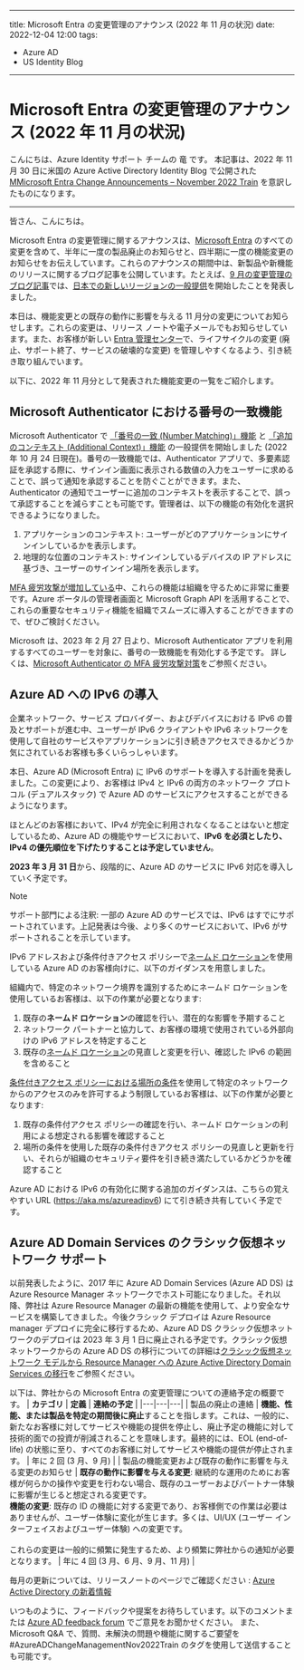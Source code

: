 
---
title:  Microsoft Entra の変更管理のアナウンス (2022 年 11 月の状況)
date: 2022-12-04 12:00
tags:
  - Azure AD
  - US Identity Blog
---

#  Microsoft Entra の変更管理のアナウンス (2022 年 11 月の状況)  

こんにちは、Azure Identity サポート チームの 竜 です。
本記事は、2022 年 11 月 30 日に米国の Azure Active Directory Identity Blog で公開された [MMicrosoft Entra Change Announcements – November 2022 Train](https://techcommunity.microsoft.com/t5/microsoft-entra-azure-ad-blog/microsoft-entra-change-announcements-november-2022-train/ba-p/2967452) を意訳したものになります。

----
皆さん、こんにちは。

Microsoft Entra の変更管理に関するアナウンスは、[Microsoft Entra](https://www.microsoft.com/en-us/security/blog/2022/05/31/secure-access-for-a-connected-worldmeet-microsoft-entra/) のすべての変更を含めて、半年に一度の製品廃止のお知らせと、四半期に一度の機能変更のお知らせをお伝えしています。これらのアナウンスの期間中は、新製品や新機能のリリースに関するブログ記事を公開しています。たとえば、[9 月の変更管理のブログ記事](https://jpazureid.github.io/blog/azure-active-directory/Microsoft-Entra-change-announcements-September-2022-train/)では、[日本での新しいリージョンの一般提供](https://jpazureid.github.io/blog/azure-active-directory/Announcing-a-New-Azure-AD-part-of-Microsoft-Entra-region-in-Japan/)を開始したことを発表しました。

本日は、機能変更との既存の動作に影響を与える 11 月分の変更についてお知らせします。これらの変更は、リリース ノートや電子メールでもお知らせしています。また、お客様が新しい [Entra 管理センター](https://entra.microsoft.com/)で、ライフサイクルの変更 (廃止、サポート終了、サービスの破壊的な変更) を管理しやすくなるよう、引き続き取り組んでいます。

以下に、2022 年 11 月分として発表された機能変更の一覧をご紹介します。    

## Microsoft Authenticator における番号の一致機能
Microsoft Authenticator で [「番号の一致 (Number Matching)」機能](https://learn.microsoft.com/ja-jp/azure/active-directory/authentication/how-to-mfa-number-match) と [「追加のコンテキスト (Additional Context)」機能](https://learn.microsoft.com/ja-jp/azure/active-directory/authentication/how-to-mfa-additional-context) の一般提供を開始しました (2022 年 10 月 24 日現在)。番号の一致機能では、Authenticator アプリで、多要素認証を承認する際に、サインイン画面に表示される数値の入力をユーザーに求めることで、誤って通知を承認することを防ぐことができます。また、Authenticator の通知でユーザーに追加のコンテキストを表示することで、誤って承認することを減らすことも可能です。管理者は、以下の機能の有効化を選択できるようになりました。

1. アプリケーションのコンテキスト: ユーザーがどのアプリケーションにサインインしているかを表示します。
2. 地理的な位置のコンテキスト: サインインしているデバイスの IP アドレスに基づき、ユーザーのサインイン場所を表示します。

[MFA 疲労攻撃が増加している](https://jpazureid.github.io/blog/azure-active-directory/defend-your-users-from-mf)中、これらの機能は組織を守るために非常に重要です。Azure ポータルの管理者画面と Microsoft Graph API を活用することで、これらの重要なセキュリティ機能を組織でスムーズに導入することができますので、ぜひご検討ください。
 
Microsoft は、2023 年 2 月 27 日より、Microsoft Authenticator アプリを利用するすべてのユーザーを対象に、番号の一致機能を有効化する予定です。 詳しくは、[Microsoft Authenticator の MFA 疲労攻撃対策](https://jpazureid.github.io/blog/azure-active-directory/defend-your-users-from-mf)をご参照ください。


## Azure AD への IPv6 の導入

企業ネットワーク、サービス プロバイダー、およびデバイスにおける IPv6 の普及とサポートが進む中、ユーザーが IPv6 クライアントや IPv6 ネットワークを使用して自社のサービスやアプリケーションに引き続きアクセスできるかどうか気にされているお客様も多くいらっしゃいます。

本日、Azure AD (Microsoft Entra) に IPv6 のサポートを導入する計画を発表しました。この変更により、お客様は IPv4 と IPv6 の両方のネットワーク プロトコル (デュアルスタック) で Azure AD のサービスにアクセスすることができるようになります。

ほとんどのお客様において、IPv4 が完全に利用されなくなることはないと想定しているため、Azure AD の機能やサービスにおいて、**IPv6 を必須としたり、IPv4 の優先順位を下げたりすることは予定していません**。

**2023 年 3 月 31 日**から、段階的に、Azure AD のサービスに IPv6 対応を導入していく予定です。 

> [!NOTE]
> サポート部門による注釈: 一部の Azure AD のサービスでは、IPv6 はすでにサポートされています。上記発表は今後、より多くのサービスにおいて、IPv6 がサポートされることを示しています。

IPv6 アドレスおよび条件付きアクセス ポリシーで[ネームド ロケーション](https://learn.microsoft.com/ja-jp/azure/active-directory/conditional-access/location-condition#named-locations)を使用している Azure AD のお客様向けに、以下のガイダンスを用意しました。

組織内で、特定のネットワーク境界を識別するためにネームド ロケーションを使用しているお客様は、以下の作業が必要となります: 

1. 既存の**ネームド ロケーション**の確認を行い、潜在的な影響を予期すること
2. ネットワーク パートナーと協力して、お客様の環境で使用されている外部向けの IPv6 アドレスを特定すること
3. 既存の[ネームド ロケーション](https://learn.microsoft.com/ja-jp/azure/active-directory/conditional-access/location-condition#ip-address-ranges)の見直しと変更を行い、確認した IPv6 の範囲を含めること

[条件付きアクセス ポリシーにおける場所の条件](https://learn.microsoft.com/ja-jp/azure/active-directory/conditional-access/location-condition)を使用して特定のネットワークからのアクセスのみを許可するよう制限しているお客様は、以下の作業が必要となります: 

1. 既存の条件付アクセス ポリシーの確認を行い、ネームド ロケーションの利用による想定される影響を確認すること
2. 場所の条件を使用した既存の条件付きアクセス ポリシーの見直しと更新を行い、それらが組織のセキュリティ要件を引き続き満たしているかどうかを確認すること


Azure AD における IPv6 の有効化に関する追加のガイダンスは、こちらの覚えやすい URL (https://aka.ms/azureadipv6) にて引き続き共有していく予定です。


## Azure AD Domain Services のクラシック仮想ネットワーク サポート

以前発表したように、2017 年に Azure AD Domain Services (Azure AD DS) は Azure Resource Manager ネットワークでホスト可能になりました。それ以降、弊社は Azure Resource Manager の最新の機能を使用して、より安全なサービスを構築してきました。今後クラシック デプロイは Azure Resource manager デプロイに完全に移行するため、Azure AD DS クラシック仮想ネットワークのデプロイは 2023 年 3 月 1 日に廃止される予定です。クラシック仮想ネットワークからの Azure AD DS の移行についての詳細は[クラシック仮想ネットワーク モデルから Resource Manager への Azure Active Directory Domain Services の移行](https://learn.microsoft.com/ja-jp/azure/active-directory-domain-services/migrate-from-classic-vnet)をご参照ください。


以下は、弊社からの Microsoft Entra の変更管理についての連絡予定の概要です。
| __カテゴリ__ | __定義__ | __連絡の予定__ |
|---|---|---|
| 製品の廃止の連絡 | **機能、性能、または製品を特定の期間後に廃止**することを指します。これは、一般的に、新たなお客様に対してサービスや機能の提供を停止し、廃止予定の機能に対して技術的面での投資が削減されることを意味します。最終的には、EOL (end-of-life) の状態に至り、すべてのお客様に対してサービスや機能の提供が停止されます。 | 年に 2 回 (3 月、9 月) |
| 製品の機能変更および既存の動作に影響を与える変更のお知らせ | **既存の動作に影響を与える変更**: 継続的な運用のためにお客様が何らかの操作や変更を行わない場合、既存のユーザーおよびパートナー体験に影響が生じると想定される変更です。<br>**機能の変更**: 既存の ID の機能に対する変更であり、お客様側での作業は必要はありませんが、ユーザー体験に変化が生じます。多くは、UI/UX (ユーザー インターフェイスおよびユーザー体験) への変更です。<br><br>これらの変更は一般的に頻繁に発生するため、より頻繁に弊社からの通知が必要となります。 | 年に 4 回 (3 月、6 月、9 月、11 月) |  

毎月の更新については、リリースノートのページでご確認ください : [Azure Active Directory の新着情報](https://learn.microsoft.com/ja-jp/azure/active-directory/fundamentals/whats-new)

いつものように、フィードバックや提案をお待ちしています。以下のコメントまたは [Azure AD feedback forum](https://feedback.azure.com/d365community/forum/22920db1-ad25-ec11-b6e6-000d3a4f0789) でご意見をお聞かせください。
また、Microsoft Q&A で、質問、未解決の問題や機能に関するご要望を #AzureADChangeManagementNov2022Train のタグを使用して送信することも可能です。
